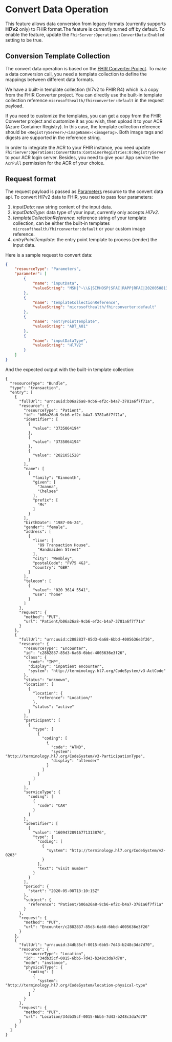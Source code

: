 # Convert Data Operation
This feature allows data conversion from legacy formats (currently supports **Hl7v2** only) to FHIR format.The feature is currently turned off by default. To enable the feature, update the `FhirServer:Operations:ConvertData:Enabled` setting to be true.

## Conversion Template Collection
The convert data operation is based on the [FHIR Converter Project](https://github.com/microsoft/FHIR-Converter/tree/dotliquid).
To make a data conversion call, you need a template collection to define the mappings between different data formats.

We have a built-in template collection (hl7v2 to FHIR R4) which is a copy from the FHIR Converter project.
You can directly use the built-in template collection reference ```microsofthealth/fhirconverter:default``` in the request payload.

If you need to customize the templates, you can get a copy from the FHIR Converter project and customize it as you wish, then upload it to your ACR (Azure Container Registry). In this case, the template collection reference should be ```<RegistryServer>/<imageName>:<imageTag>```. Both image tags and digests are supported in the reference string.

In order to integrate the ACR to your FHIR instance, you need update `FhirServer:Operations:ConvertData:ContainerRegistries:0:RegistryServer` to your ACR login server. Besides, you need to give your App service the ```AcrPull``` permission for the ACR of your choice.

## Request format
The request payload is passed as [Parameters](http://hl7.org/fhir/parameters.html) resource to the convert data api.
To convert Hl7v2 data to FHIR, you need to pass four parameters:
1. *inputData*: raw string content of the input data.
2. *inputDataType*: data type of your input, currently only accepts *Hl7v2*.
3. *templateCollectionReference*: reference string of your template collection, can be either the built-in templates ```microsofthealth/fhirconverter:default``` or your custom image reference.
4. *entryPointTemplate*: the entry point template to process (render) the
input data.

Here is a sample request to convert data:
```json
{
    "resourceType": "Parameters",
    "parameter": [
        {
            "name": "inputData",
            "valueString": "MSH|^~\\&|SIMHOSP|SFAC|RAPP|RFAC|20200508131015||ADT^A01|517|T|2.3|||AL||44|ASCII\nEVN|A01|20200508131015|||C005^Whittingham^Sylvia^^^Dr^^^DRNBR^PRSNL^^^ORGDR|\nPID|1|3735064194^^^SIMULATOR MRN^MRN|3735064194^^^SIMULATOR MRN^MRN~2021051528^^^NHSNBR^NHSNMBR||Kinmonth^Joanna^Chelsea^^Ms^^CURRENT||19870624000000|F|||89 Transaction House^Handmaiden Street^Wembley^^FV75 4GJ^GBR^HOME||020 3614 5541^HOME|||||||||C^White - Other^^^||||||||\nPD1|||FAMILY PRACTICE^^12345|\nPV1|1|I|OtherWard^MainRoom^Bed 183^Simulated Hospital^^BED^Main Building^4|28b|||C005^Whittingham^Sylvia^^^Dr^^^DRNBR^PRSNL^^^ORGDR|||CAR|||||||||16094728916771313876^^^^visitid||||||||||||||||||||||ARRIVED|||20200508131015||"
        },
        {
            "name": "templateCollectionReference",
            "valueString": "microsofthealth/fhirconverter:default"
        },
        {
            "name": "entryPointTemplate",
            "valueString": "ADT_A01"
        },
        {
            "name": "inputDataType",
            "valueString": "Hl7V2"
        }
    ]
}
```
And the expected output with the built-in template collection:
```
{
  "resourceType": "Bundle",
  "type": "transaction",
  "entry": [
    {
      "fullUrl": "urn:uuid:b06a26a8-9cb6-ef2c-b4a7-3781a6f7f71a",
      "resource": {
        "resourceType": "Patient",
        "id": "b06a26a8-9cb6-ef2c-b4a7-3781a6f7f71a",
        "identifier": [
          {
            "value": "3735064194"
          },
          {
            "value": "3735064194"
          },
          {
            "value": "2021051528"
          }
        ],
        "name": [
          {
            "family": "Kinmonth",
            "given": [
              "Joanna",
              "Chelsea"
            ],
            "prefix": [
              "Ms"
            ]
          }
        ],
        "birthDate": "1987-06-24",
        "gender": "female",
        "address": [
          {
            "line": [
              "89 Transaction House",
              "Handmaiden Street"
            ],
            "city": "Wembley",
            "postalCode": "FV75 4GJ",
            "country": "GBR"
          }
        ],
        "telecom": [
          {
            "value": "020 3614 5541",
            "use": "home"
          }
        ]
      },
      "request": {
        "method": "PUT",
        "url": "Patient/b06a26a8-9cb6-ef2c-b4a7-3781a6f7f71a"
      }
    },
    {
      "fullUrl": "urn:uuid:c2882837-85d3-6a68-6bbd-4005636e3f26",
      "resource": {
        "resourceType": "Encounter",
        "id": "c2882837-85d3-6a68-6bbd-4005636e3f26",
        "class": {
          "code": "IMP",
          "display": "inpatient encounter",
          "system": "http://terminology.hl7.org/CodeSystem/v3-ActCode"
        },
        "status": "unknown",
        "location": [
          {
            "location": {
              "reference": "Location/"
            },
            "status": "active"
          }
        ],
        "participant": [
          {
            "type": [
              {
                "coding": [
                  {
                    "code": "ATND",
                    "system": "http://terminology.hl7.org/CodeSystem/v3-ParticipationType",
                    "display": "attender"
                  }
                ]
              }
            ]
          }
        ],
        "serviceType": {
          "coding": [
            {
              "code": "CAR"
            }
          ]
        },
        "identifier": [
          {
            "value": "16094728916771313876",
            "type": {
              "coding": [
                {
                  "system": "http://terminology.hl7.org/CodeSystem/v2-0203"
                }
              ],
              "text": "visit number"
            }
          }
        ],
        "period": {
          "start": "2020-05-08T13:10:15Z"
        },
        "subject": {
          "reference": "Patient/b06a26a8-9cb6-ef2c-b4a7-3781a6f7f71a"
        }
      },
      "request": {
        "method": "PUT",
        "url": "Encounter/c2882837-85d3-6a68-6bbd-4005636e3f26"
      }
    },
    {
      "fullUrl": "urn:uuid:34db35cf-0015-6bb5-7d43-b248c3da7d70",
      "resource": {
        "resourceType": "Location",
        "id": "34db35cf-0015-6bb5-7d43-b248c3da7d70",
        "mode": "instance",
        "physicalType": {
          "coding": [
            {
              "system": "http://terminology.hl7.org/CodeSystem/location-physical-type"
            }
          ]
        }
      },
      "request": {
        "method": "PUT",
        "url": "Location/34db35cf-0015-6bb5-7d43-b248c3da7d70"
      }
    }
  ]
}
```